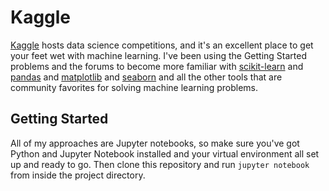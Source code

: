 # Kaggle
[Kaggle] hosts data science competitions, and it's an excellent place to get your feet wet with machine learning. I've been using the Getting Started problems and the forums to become more familiar with [scikit-learn] and [pandas] and [matplotlib] and [seaborn] and all the other tools that are community favorites for solving machine learning problems.

## Getting Started
All of my approaches are Jupyter notebooks, so make sure you've got Python and Jupyter Notebook installed and your virtual environment all set up and ready to go. Then clone this repository and run `jupyter notebook` from inside the project directory.


[Kaggle]: https://www.kaggle.com
[seaborn]: https://seaborn.pydata.org/
[matplotlib]: https://matplotlib.org/
[scikit-learn]: http://scikit-learn.org/stable/
[pandas]: http://pandas.pydata.org/
